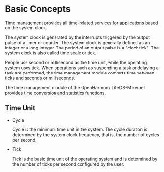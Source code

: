 # Basic Concepts<a name="EN-US_TOPIC_0000001078876456"></a>

Time management provides all time-related services for applications based on the system clock.

The system clock is generated by the interrupts triggered by the output pulse of a timer or counter. The system clock is generally defined as an integer or a long integer. The period of an output pulse is a "clock tick". The system clock is also called time scale or tick.

People use second or millisecond as the time unit, while the operating system uses tick. When operations such as suspending a task or delaying a task are performed, the time management module converts time between ticks and seconds or milliseconds.

The time management module of the OpenHarmony LiteOS-M kernel provides time conversion and statistics functions.

## Time Unit<a name="section97172532397"></a>

-   Cycle

    Cycle is the minimum time unit in the system. The cycle duration is determined by the system clock frequency, that is, the number of cycles per second.

-   Tick

    Tick is the basic time unit of the operating system and is determined by the number of ticks per second configured by the user.


